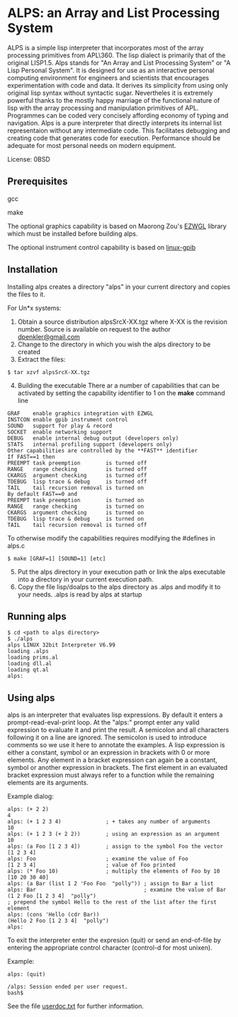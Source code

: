 # ALPS: an Array and List Processing System

ALPS is a simple lisp interpreter that incorporates most of the array
processing primitives from APL\360. The lisp dialect is primarily that
of the original LISP1.5. Alps stands for "An Array and List Processing
System" or "A Lisp Personal System". It is designed for use as an
interactive personal computing environment for engineers and
scientists that encourages experimentation with code and data. It
derives its simplicity from using only original lisp syntax without
syntactic sugar. Nevertheles it is extremely powerful thanks to the
mostly happy marriage of the functional nature of lisp with the array
processing and manipulation primitives of APL. Programmes can be coded
very concisely affording economy of typing and navigation. Alps is a
pure interpreter that directly interprets its internal list
representaion without any intermediate code. This facilitates
debugging and creating code that generates code for
execution. Performance should be adequate for most personal needs on
modern equipment.

License: 0BSD


## Prerequisites

gcc

make

The optional graphics capability is based on Maorong Zou's
[EZWGL](https://github.com/dpenkler/EZWGL) library which must be
installed before building alps.

The optional instrument control capability is based on
[linux-gpib](https://sourceforge.net/projects/linux-gpib/files/latest/download) 
## Installation

Installing alps creates a directory "alps" in your current directory
and copies the files to it.

For Un*x systems:
1) Obtain a source distribution alpsSrcX-XX.tgz 
   where X-XX is the revision number.
   Source is available on request to the author <dpenkler@gmail.com>
2) Change to the directory in which you wish the alps directory to be
created
3) Extract the files:
```
$ tar xzvf alpsSrcX-XX.tgz
```
4) Building the executable
There ar a number of capabilities that can be activated by setting the capability identifier to 1 on the  **make** command line
```
GRAF    enable graphics integration with EZWGL
INSTCON enable gpib instrument control
SOUND   support for play & record 
SOCKET  enable networking support
DEBUG   enable internal debug output (developers only)
STATS   internal profiling support (developers only)
Other capabilities are controlled by the **FAST** identifier
If FAST==1 then
PREEMPT task preemption        is turned off
RANGE   range checking         is turned off
CKARGS  argument checking      is turned off
TDEBUG  lisp trace & debug     is turned off
TAIL    tail recursion removal is turned on
By default FAST==0 and
PREEMPT task preemption        is turned on
RANGE   range checking         is turned on
CKARGS  argument checking      is turned on
TDEBUG  lisp trace & debug     is turned on
TAIL    tail recursion removal is turned off
```
To otherwise modify the capabilities requires modifying the #defines in alps.c
```
$ make [GRAF=1] [SOUND=1] [etc]
````
5) Put the alps directory in your execution path or link the
alps executable into a directory in your current execution path.
6) Copy the file lisp/doalps to the alps directory as .alps and modify
it to your needs. .alps is read by alps at startup

## Running alps

```
$ cd <path to alps directory>
$ ./alps
alps LINUX 32bit Interpreter V6.99
loading .alps
loading prims.al
loading dll.al
loading qt.al
alps: 

```

## Using alps
alps is an interpreter that evaluates lisp expressions. By default it
enters a prompt-read-eval-print loop. At the "alps:" prompt enter any
valid expression to evaluate it and print the result.  A semicolon and
all characters following it on a line are ignored. The semicolon is
used to introduce comments so we use it here to annotate the examples.
A lisp expression is either a constant, symbol or an expression in
brackets with 0 or more elements. Any element in a bracket expression
can again be a constant, symbol or another expression in brackets.
The first element in an evaluated bracket expression must always refer
to a function while the remaining elements are its arguments.

Example dialog:

```
alps: (+ 2 2)
4
alps: (+ 1 2 3 4)              ; + takes any number of arguments
10
alps: (+ 1 2 3 (+ 2 2))        ; using an expression as an argument
10
alps: (a Foo [1 2 3 4])        ; assign to the symbol Foo the vector [1 2 3 4]
alps: Foo                      ; examine the value of Foo
[1 2 3 4]                      ; value of Foo printed
alps: (* Foo 10)               ; multiply the elements of Foo by 10
[10 20 30 40]
alps: (a Bar (list 1 2 'Foo Foo  "polly")) ; assign to Bar a list 
alps: Bar                                  ; examine the value of Bar
(1 2 Foo [1 2 3 4]  "polly")
; prepend the symbol Hello to the rest of the list after the first element  
alps: (cons 'Hello (cdr Bar))  
(Hello 2 Foo [1 2 3 4]  "polly")
alps:
```
To exit the interpreter enter the expresion (quit) or send an end-of-file
by entering the appropriate control character (control-d for most unixen).

Example:
```
alps: (quit)

/alps: Session ended per user request.
bash$ 
```

See the file [userdoc.txt](doc/userdoc.txt) for further information.
